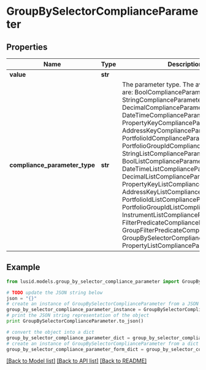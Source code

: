 # GroupBySelectorComplianceParameter


## Properties
Name | Type | Description | Notes
------------ | ------------- | ------------- | -------------
**value** | **str** |  | 
**compliance_parameter_type** | **str** | The parameter type. The available values are: BoolComplianceParameter, StringComplianceParameter, DecimalComplianceParameter, DateTimeComplianceParameter, PropertyKeyComplianceParameter, AddressKeyComplianceParameter, PortfolioIdComplianceParameter, PortfolioGroupIdComplianceParameter, StringListComplianceParameter, BoolListComplianceParameter, DateTimeListComplianceParameter, DecimalListComplianceParameter, PropertyKeyListComplianceParameter, AddressKeyListComplianceParameter, PortfolioIdListComplianceParameter, PortfolioGroupIdListComplianceParameter, InstrumentListComplianceParameter, FilterPredicateComplianceParameter, GroupFilterPredicateComplianceParameter, GroupBySelectorComplianceParameter, PropertyListComplianceParameter | 

## Example

```python
from lusid.models.group_by_selector_compliance_parameter import GroupBySelectorComplianceParameter

# TODO update the JSON string below
json = "{}"
# create an instance of GroupBySelectorComplianceParameter from a JSON string
group_by_selector_compliance_parameter_instance = GroupBySelectorComplianceParameter.from_json(json)
# print the JSON string representation of the object
print GroupBySelectorComplianceParameter.to_json()

# convert the object into a dict
group_by_selector_compliance_parameter_dict = group_by_selector_compliance_parameter_instance.to_dict()
# create an instance of GroupBySelectorComplianceParameter from a dict
group_by_selector_compliance_parameter_form_dict = group_by_selector_compliance_parameter.from_dict(group_by_selector_compliance_parameter_dict)
```
[[Back to Model list]](../README.md#documentation-for-models) [[Back to API list]](../README.md#documentation-for-api-endpoints) [[Back to README]](../README.md)


